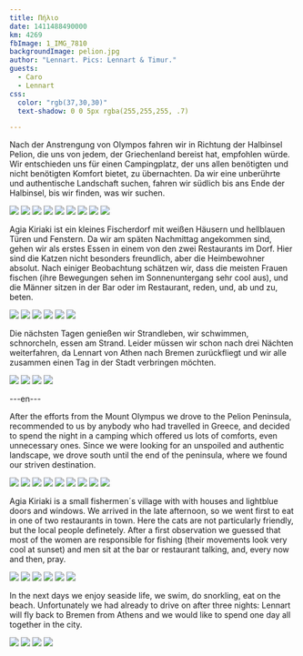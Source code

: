 ```yaml
---
title: Πήλιο
date: 1411488490000
km: 4269
fbImage: 1_IMG_7810
backgroundImage: pelion.jpg
author: "Lennart. Pics: Lennart & Timur."
guests:
  - Caro
  - Lennart
css:
  color: "rgb(37,30,30)"
  text-shadow: 0 0 5px rgba(255,255,255, .7)

---
```


Nach der Anstrengung von Olympos fahren wir in Richtung der Halbinsel Pelion, die uns von jedem, der Griechenland bereist hat, empfohlen würde. Wir entschieden uns für einen Campingplatz, der uns allen benötigten und nicht benötigten Komfort bietet, zu übernachten. Da wir eine unberührte und authentische Landschaft suchen, fahren wir südlich bis ans Ende der Halbinsel, bis wir finden, was wir suchen.

![](36_Hafen)
![](1_IMG_7810)
![](32_Timur_Bank)
![](33_Tueren)
![](34_Fischer)
![](37_Caro_Bar)
![](38_Fische)
![](40_Boote)
![](30_Stadt_Boot)

Agia Kiriaki ist ein kleines Fischerdorf mit weißen Häusern und hellblauen Türen und Fenstern. Da wir am späten Nachmittag angekommen sind, gehen wir als erstes Essen in einem von den zwei Restaurants im Dorf. 
Hier sind die Katzen nicht besonders freundlich, aber die Heimbewohner absolut. Nach einiger Beobachtung schätzen wir, dass die meisten Frauen fischen (ihre Bewegungen sehen im Sonnenuntergang sehr cool aus), und die Männer sitzen in der Bar oder im Restaurant, reden, und, ab und zu, beten.

![](IMG_7831)
![](IMG_7844)
![](IMG_7846)
![](IMG_7847)
![](IMG_7947)
![](31_Steine_Horizont)

Die nächsten Tagen genießen wir Strandleben, wir schwimmen, schnorcheln, essen am Strand. Leider müssen wir schon nach drei Nächten weiterfahren, da Lennart von Athen nach Bremen zurückfliegt und wir alle zusammen einen Tag in der Stadt verbringen möchten.

![](IMG_7888)
![](42_Timur)
![](43_Kolja)
![](41_Eule)

---en---

After the efforts from the Mount Olympus we drove to the Pelion Peninsula, recommended to us by anybody who had travelled in Greece, and decided to spend the night in a camping which offered us lots of comforts, even unnecessary ones. Since we were looking for an unspoiled and authentic landscape, we drove south until the end of the peninsula, where we found our striven destination.

![](36_Hafen)
![](1_IMG_7810)
![](32_Timur_Bank)
![](33_Tueren)
![](34_Fischer)
![](37_Caro_Bar)
![](38_Fische)
![](40_Boote)
![](30_Stadt_Boot)

Agia Kiriaki is a small fishermen´s village with with houses and lightblue doors and windows. We arrived in the late afternoon, so we went first to eat in one of two restaurants in town. Here the cats are not particularly friendly, but the local people definetely. After a first observation we guessed that most of the women are responsible for fishing (their movements look very cool at sunset) and men sit at the bar or restaurant talking, and, every now and then, pray.

![](IMG_7831)
![](IMG_7844)
![](IMG_7846)
![](IMG_7847)
![](IMG_7947)
![](31_Steine_Horizont)

In the next days we enjoy seaside life, we swim, do snorkling, eat on the beach. Unfortunately we had already to drive on after three nights: Lennart will fly back to Bremen from Athens and we would like to spend one day all together in the city.

![](IMG_7888)
![](42_Timur)
![](43_Kolja)
![](41_Eule)
